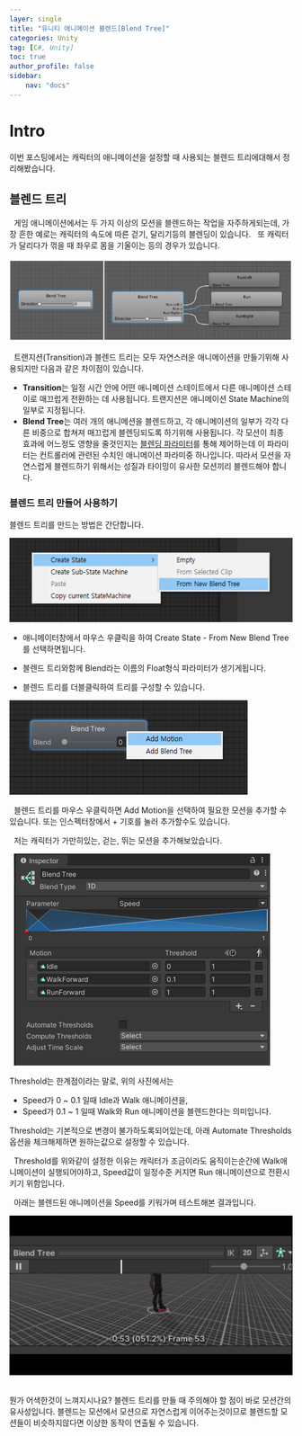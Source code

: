 ```yaml
---
layer: single
title: "유니티 애니메이션 블렌드[Blend Tree]"
categories: Unity
tag: [C#, Unity]
toc: true
author_profile: false
sidebar: 
    nav: "docs"
---
```



# Intro
이번 포스팅에서는 캐릭터의 애니메이션을 설정할 때 사용되는 블렌드 트리에대해서 정리해봤습니다.
&nbsp;


## 블렌드 트리
&nbsp;
게임 애니메이션에서는 두 가지 이상의 모션을 블렌드하는 작업을 자주하게되는데, 
가장 흔한 예로는 캐릭터의 속도에 따른 걷기, 달리기등의 블렌딩이 있습니다. 
&nbsp;
또 캐릭터가 달리다가 꺾을 때 좌우로 몸을 기울이는 등의 경우가 있습니다.
&nbsp;

![image](/images/2024/2024-10-26/capture_1.PNG) 

&nbsp;
트랜지션(Transition)과 블렌드 트리는 모두 자연스러운 애니메이션을 만들기위해 사용되지만 다음과 같은 차이점이 있습니다. 

- **Transition**는 일정 시간 안에 어떤 애니메이션 스테이트에서 다른 애니메이션 스테이로 매끄럽게 전환하는 데 사용됩니다. 트랜지션은 애니메이션 State Machine의 일부로 지정됩니다. 
- **Blend Tree**는 여러 개의 애니메션을 블렌드하고, 각 애니메이션의 일부가 각각 다른 비중으로 합쳐져 매끄럽게 블렌딩되도록 하기위해 사용됩니다. 각 모션이 최종 효과에 어느정도 영향을 줄것인지는 <u>블렌딩 파라미터</u>를 통해 제어하는데 이 파라미터는 컨트롤러에 관련된 수치인 애니메이션 파라미중 하나입니다. 따라서 모션을 자연스럽게 블렌드하기 위해서는 성질과 타이밍이 유사한 모션끼리 블렌드해야 합니다.

### 블렌드 트리 만들어 사용하기

블렌드 트리를 만드는 방법은 간단합니다. 

![image](/images/2024/2024-10-26/capture_2.PNG) 

- 애니메이터창에서 마우스 우클릭을 하여 Create State - From New Blend Tree 를 선택하면됩니다.  

- 블렌드 트리와함께 Blend라는 이름의 Float형식 파라미터가 생기게됩니다.  

- 블렌드 트리를 더블클릭하여 트리를 구성할 수 있습니다.

![image](/images/2024/2024-10-26/capture_3.PNG) 

&nbsp;
블렌드 트리를 마우스 우클릭하면 Add Motion을 선택하여 필요한 모션을 추가할 수 있습니다. 또는 인스펙터창에서 + 기호를 눌러 추가할수도 있습니다.  

&nbsp;
저는 캐릭터가 가만히있는, 걷는, 뛰는 모션을 추가해보았습니다. 

&nbsp;
![image](/images/2024/2024-10-26/capture_4.PNG) 


Threshold는 한계점이라는 말로, 위의 사진에서는 
- Speed가 0 ~ 0.1 일때 Idle과 Walk 애니메이션을,
- Speed가 0.1 ~ 1 일때 Walk와 Run 애니메이션을 블렌드한다는 의미입니다.  

Threshold는 기본적으로 변경이 불가하도록되어있는데, 아래 Automate Thresholds 옵션을 체크해제하면 원하는값으로 설정할 수 있습니다.  

&nbsp;
Threshold를 위와같이 설정한 이유는 캐릭터가 조금이라도 움직이는순간에 Walk애니메이션이 실행되어야하고, Speed값이 일정수준 커지면 Run 애니메이션으로 전환시키기 위함입니다.  

&nbsp;
아래는 블렌드된 애니메이션을 Speed를 키워가며 테스트해본 결과입니다.

![image](/images/2024/2024-10-26/capture_5.gif) 
&nbsp;

뭔가 어색한것이 느껴지시나요? 블렌드 트리를 만들 때 주의해야 할 점이 바로 모션간의 유사성입니다. 블렌드는 모션에서 모션으로 자연스럽게 이어주는것이므로 블렌드할 모션들이 비슷하지않다면 이상한 동작이 연출될 수 있습니다.  

